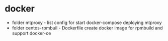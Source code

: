 # docker
* folder mtproxy - list config for start docker-compose deploying mtproxy
* folder centos-rpmbuil -  Dockerfile create docker image for rpmbuild and support docker-ce
